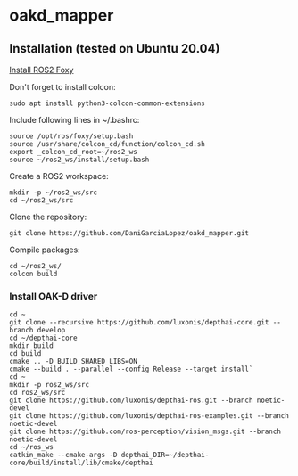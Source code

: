 # oakd_mapper

## Installation (tested on Ubuntu 20.04)
[Install ROS2 Foxy](https://docs.ros.org/en/foxy/Installation/Linux-Install-Debians.html)

Don't forget to install colcon:
```
sudo apt install python3-colcon-common-extensions
```
Include following lines in ~/.bashrc:
```
source /opt/ros/foxy/setup.bash
source /usr/share/colcon_cd/function/colcon_cd.sh
export _colcon_cd_root=~/ros2_ws
source ~/ros2_ws/install/setup.bash
```
Create a ROS2 workspace:
```
mkdir -p ~/ros2_ws/src
cd ~/ros2_ws/src
```
Clone the repository:
```
git clone https://github.com/DaniGarciaLopez/oakd_mapper.git
```
Compile packages:
```
cd ~/ros2_ws/
colcon build
```

### Install OAK-D driver
```
cd ~
git clone --recursive https://github.com/luxonis/depthai-core.git --branch develop
cd ~/depthai-core
mkdir build
cd build
cmake .. -D BUILD_SHARED_LIBS=ON
cmake --build . --parallel --config Release --target install`  
cd ~
mkdir -p ros2_ws/src
cd ros2_ws/src
git clone https://github.com/luxonis/depthai-ros.git --branch noetic-devel
git clone https://github.com/luxonis/depthai-ros-examples.git --branch noetic-devel
git clone https://github.com/ros-perception/vision_msgs.git --branch noetic-devel
cd ~/ros_ws
catkin_make --cmake-args -D depthai_DIR=~/depthai-core/build/install/lib/cmake/depthai
```



